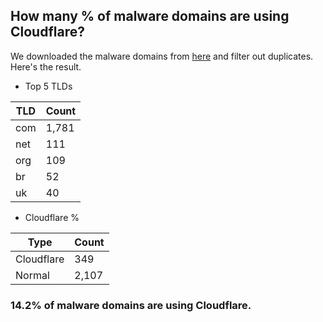 ## How many % of malware domains are using Cloudflare?


We downloaded the malware domains from [here](https://urlhaus.abuse.ch) and filter out duplicates.
Here's the result.


[//]: # (start replacement)


- Top 5 TLDs

| TLD | Count |
| --- | --- |
| com | 1,781 |
| net | 111 |
| org | 109 |
| br | 52 |
| uk | 40 |


- Cloudflare %

| Type | Count |
| --- | --- |
| Cloudflare | 349 |
| Normal | 2,107 |


### 14.2% of malware domains are using Cloudflare.